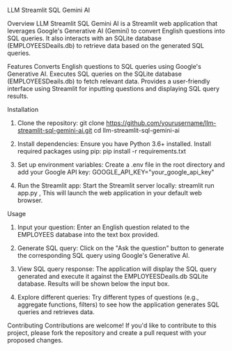 LLM Streamlit SQL Gemini AI

Overview
LLM Streamlit SQL Gemini AI is a Streamlit web application that leverages Google's Generative AI (Gemini) to convert English questions into SQL queries. It also interacts with an SQLite database (EMPLOYEESDeails.db) 
to retrieve data based on the generated SQL queries.

Features
Converts English questions to SQL queries using Google's Generative AI.
Executes SQL queries on the SQLite database (EMPLOYEESDeails.db) to fetch relevant data.
Provides a user-friendly interface using Streamlit for inputting questions and displaying SQL query results.

Installation
1. Clone the repository:
git clone https://github.com/yourusername/llm-streamlit-sql-gemini-ai.git
cd llm-streamlit-sql-gemini-ai

2. Install dependencies:
Ensure you have Python 3.6+ installed. Install required packages using pip:
pip install -r requirements.txt

3. Set up environment variables:
Create a .env file in the root directory and add your Google API key:
GOOGLE_API_KEY="your_google_api_key"

4. Run the Streamlit app: Start the Streamlit server locally:
streamlit run app.py , This will launch the web application in your default web browser.                    

Usage

1. Input your question:
Enter an English question related to the EMPLOYEES database into the text box provided.

2. Generate SQL query:
Click on the "Ask the question" button to generate the corresponding SQL query using Google's Generative AI.

3. View SQL query response:
The application will display the SQL query generated and execute it against the EMPLOYEESDeails.db SQLite database. Results will be shown below the input box.

4. Explore different queries:
Try different types of questions (e.g., aggregate functions, filters) to see how the application generates SQL queries and retrieves data.

Contributing
Contributions are welcome! If you'd like to contribute to this project, please fork the repository and create a pull request with your proposed changes.
